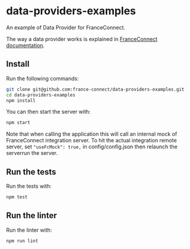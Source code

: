 # data-providers-examples

An example of Data Provider for FranceConnect.

The way a data provider works is explained in [FranceConnect documentation](https://partenaires.franceconnect.gouv.fr/fcp/fournisseur-donnees).

## Install

Run the following commands:

```bash
git clone git@github.com:france-connect/data-providers-examples.git
cd data-providers-examples
npm install
```

You can then start the server with:

```bash
npm start
```

Note that when calling the application this will call an internal mock of FranceConnect integration server.
To hit the actual integration remote server, set `"useFcMock": true,` in config/config.json then relaunch the serverrun the server.

## Run the tests

Run the tests with:
```bash
npm test
```

## Run the linter

Run the linter with:
```bash
npm run lint
```
